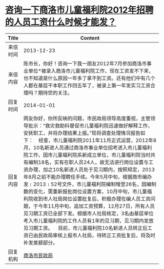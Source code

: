 # <a href="http://www.shangluo.gov.cn/zmhd/ldxxxx.jsp?urltype=leadermail.LeaderMailContentUrl&wbtreeid=1112&leadermailid=2208">咨询一下商洛市儿童福利院2012年招聘的人员工资什么时候才能发？</a>
| Title |                                                                                                                                                                                                                                               Content                                                                                                                                                                                                                                               |
|:-----:|-----------------------------------------------------------------------------------------------------------------------------------------------------------------------------------------------------------------------------------------------------------------------------------------------------------------------------------------------------------------------------------------------------------------------------------------------------------------------------------------------------|
| 来信时间  | 2013-12-23                                                                                                                                                                                                                                                                                                                                                                                                                                                                                          |
| 来信内容  | 陈市长，你好！咨询一下我一朋友2012年7月参加商洛市事业单位*被录入商洛市儿童福利院工作，现在工资发不下来，也不知道是什么原因一年多了拿不到工资。还有他们中有几个人都在基层干本职工作四五年了，被录上第一年发实习工资合理吗？期待您的关注。                                                                                                                                                                                                                                                                                                                                                                             |
| 回复时间  | 2014-01-01                                                                                                                                                                                                                                                                                                                                                                                                                                                                                          |
| 回复内容  | 网友你好，你所反映的问题，市民政局领导高度重视，主管领导批示：“救灾救助科督促市儿童福利院迅速做好解释工作，安抚职工，并将办理结果上报。”现将调查处理情况报告如下：    经查，市儿童福利院2011年11月正式运营，2012年8月，10名新进人员通过商洛市事业单位招考进入市儿童福利院工作，因市儿童福利院系新成立单位，市儿童福利院当时共有编制18名，实有在职人员24人，故无法进行岗位设置与工资办理，加之10名新进人员处于见习期内，按照规定，2013年8月之前不能办理聘任手续。今年5月中旬，根据商市编办发﹝2013﹞52号文件，市儿童福利院编制增至26名，因编制数的变化，需重新报批岗位设置方案，10月中旬，市儿童福利院收到市人社局岗位设置批复后，积极办理在编人员工资问题，于今年11月中旬，追加工资预算，12月27日，所有人员见习期工资已全部下发。根据市人社局核定，3名由基层单位考入市儿童福利院的工作人员有1年的见习期，见习期内发放见习期工资。    目前，市儿童福利院10名新进人员转正后工资已由民政局审核上报市人社局，待转正工资批复后，将及时补发差额部分。 |
| 回复机构  | <a href="../../categories/agencies/商洛市民政局.md">商洛市民政局</a>                                                                                                                                                                                                                                                                                                                                                                                                                                            |